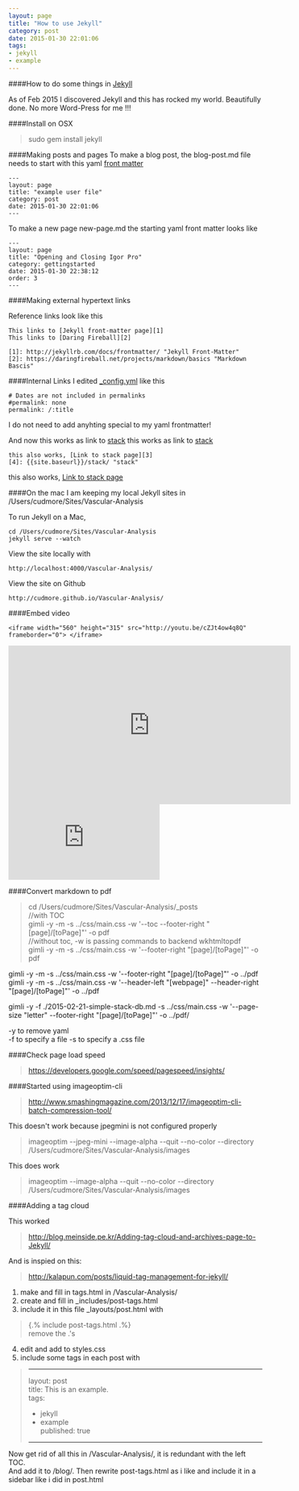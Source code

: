 ```yaml
---
layout: page
title: "How to use Jekyll"
category: post
date: 2015-01-30 22:01:06
tags:
- jekyll
- example
---
```


####How to do some things in [Jekyll][2]

As of Feb 2015 I discovered Jekyll and this has rocked my world. Beautifully done. No more Word-Press for me !!!

####Install on OSX

> sudo gem install jekyll


####Making posts and pages
To make a blog post, the blog-post.md file needs to start with this yaml [front matter][1]  

	---
	layout: page
	title: "example user file"
	category: post
	date: 2015-01-30 22:01:06
	---

To make a new page new-page.md the starting yaml front matter looks like  

	---
	layout: page
	title: "Opening and Closing Igor Pro"
	category: gettingstarted
	date: 2015-01-30 22:38:12
	order: 3
	---

####Making external hypertext links

Reference links look like this

    This links to [Jekyll front-matter page][1]
    This links to [Daring Fireball][2]
    
	[1]: http://jekyllrb.com/docs/frontmatter/ "Jekyll Front-Matter"
    [2]: https://daringfireball.net/projects/markdown/basics "Markdown Bascis"
    

####Internal Links
I edited [_config.yml][3] like this  

	# Dates are not included in permalinks
	#permalink: none
	permalink: /:title

I do not need to add anyhting special to my yaml frontmatter!  

And now
    this works as link to [stack]({{site.baseurl}}/stack/)
this works as link to [stack]({{site.baseurl}}/stack/)

    this also works, [Link to stack page][3]
    [4]: {{site.baseurl}}/stack/ "stack"

this also works, [Link to stack page][4]


####On the mac
I am keeping my local Jekyll sites in /Users/cudmore/Sites/Vascular-Analysis  

To run Jekyll on a Mac,

    cd /Users/cudmore/Sites/Vascular-Analysis
    jekyll serve --watch
    
View the site locally with  

    http://localhost:4000/Vascular-Analysis/
    
View the site on Github

    http://cudmore.github.io/Vascular-Analysis/

####Embed video

    <iframe width="560" height="315" src="http://youtu.be/cZJt4ow4q8Q" frameborder="0"> </iframe>

<iframe width="560" height="315" src="http://youtu.be/cZJt4ow4q8Q" frameborder="0"> </iframe>

<iframe src="http://youtu.be/cZJt4ow4q8Q" frameborder="0"> </iframe>

####Convert markdown to pdf

 > cd /Users/cudmore/Sites/Vascular-Analysis/_posts  
 > //with TOC  
 > gimli -y -m -s ../css/main.css -w '--toc --footer-right "[page]/[toPage]"' -o pdf  
 > //without toc, -w  is passing commands to backend wkhtmltopdf  
 > gimli -y -m -s ../css/main.css -w '--footer-right "[page]/[toPage]"' -o pdf  
 

gimli -y -m -s ../css/main.css -w '--footer-right "[page]/[toPage]"' -o ../pdf   
gimli -y -m -s ../css/main.css -w '--header-left "[webpage]" --header-right "[page]/[toPage]"' -o ../pdf  

gimli -y -f ./2015-02-21-simple-stack-db.md -s ../css/main.css -w '--page-size "letter" --footer-right "[page]/[toPage]"' -o ../pdf/

-y to remove yaml  
-f to specify a file
-s to specify a .css file

####Check page load speed
> https://developers.google.com/speed/pagespeed/insights/

####Started using imageoptim-cli
> http://www.smashingmagazine.com/2013/12/17/imageoptim-cli-batch-compression-tool/

This doesn't work because jpegmini is not configured properly  

 > imageoptim --jpeg-mini --image-alpha --quit --no-color --directory /Users/cudmore/Sites/Vascular-Analysis/images  

This does work  

 > imageoptim --image-alpha --quit --no-color --directory /Users/cudmore/Sites/Vascular-Analysis/images

####Adding a tag cloud

This worked  
 
 > http://blog.meinside.pe.kr/Adding-tag-cloud-and-archives-page-to-Jekyll/
 
 And is inspied on this:  
 
 > http://kalapun.com/posts/liquid-tag-management-for-jekyll/
 
 1. make and fill in tags.html in /Vascular-Analysis/
 2. create and fill in _includes/post-tags.html
 3. include it in this file _layouts/post.html with  
 
 > {.% include post-tags.html .%}  
 > remove the .'s
 
 4. edit and add to styles.css
 5. include some tags in each post with  

 >   ---  
 >   layout: post  
 >   title: This is an example.  
 >   tags:  
 >   - jekyll  
 >   - example  
 >   published: true  
 >   ---  

Now get rid of all this in /Vascular-Analysis/, it is redundant with the left TOC.  
And add it to /blog/. Then rewrite post-tags.html as i like and include it in a sidebar like i did in post.html
 
[1]: http://jekyllrb.com/docs/frontmatter/ "Jekyll Front-Matter"
[2]: http://jekyllrb.com
[3]: http://jekyllrb.com/docs/configuration/
[4]: {{site.baseurl}}/stack/ "stack"
